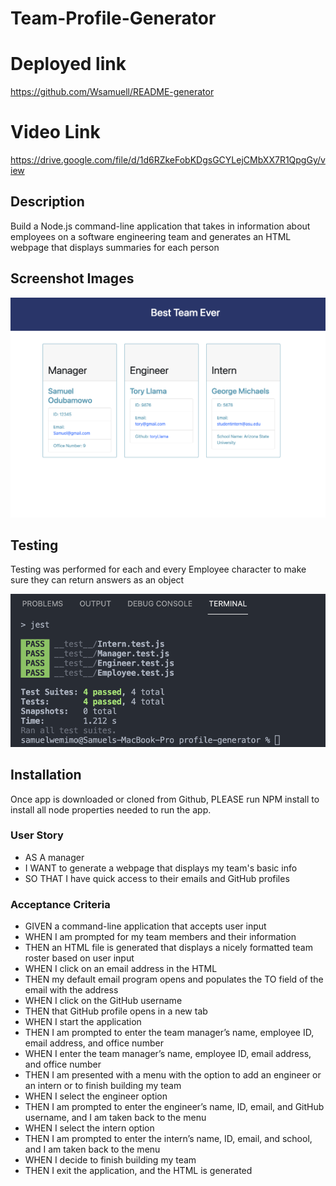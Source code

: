 # Team-Profile-Generator

# Deployed link
https://github.com/Wsamuell/README-generator

# Video Link
https://drive.google.com/file/d/1d6RZkeFobKDgsGCYLejCMbXX7R1QpgGy/view


## Description 
Build a Node.js command-line application that takes in information about employees on a software engineering team and generates an HTML webpage that displays summaries for each person

## Screenshot Images
![HTML page on the web for Generator](./assets/img/sc-1.png)


## Testing
Testing was performed for each and every Employee character to make sure they can return answers as an object

![Testing screenshots](./assets/img/sc-test.png)

## Installation 
Once app is downloaded or cloned from Github, PLEASE run NPM install to install all node properties needed to run the app.


### User Story
* AS A manager
* I WANT to generate a webpage that displays my team's basic info
* SO THAT I have quick access to their emails and GitHub profiles


### Acceptance Criteria
* GIVEN a command-line application that accepts user input
* WHEN I am prompted for my team members and their information
* THEN an HTML file is generated that displays a nicely formatted team roster based on user input
* WHEN I click on an email address in the HTML
* THEN my default email program opens and populates the TO field of the email with the address
* WHEN I click on the GitHub username
* THEN that GitHub profile opens in a new tab
* WHEN I start the application
* THEN I am prompted to enter the team manager’s name, employee ID, email address, and office number
* WHEN I enter the team manager’s name, employee ID, email address, and office number
* THEN I am presented with a menu with the option to add an engineer or an intern or to finish building my team
* WHEN I select the engineer option
* THEN I am prompted to enter the engineer’s name, ID, email, and GitHub username, and I am taken back to the menu
* WHEN I select the intern option
* THEN I am prompted to enter the intern’s name, ID, email, and school, and I am taken back to the menu
* WHEN I decide to finish building my team
* THEN I exit the application, and the HTML is generated
